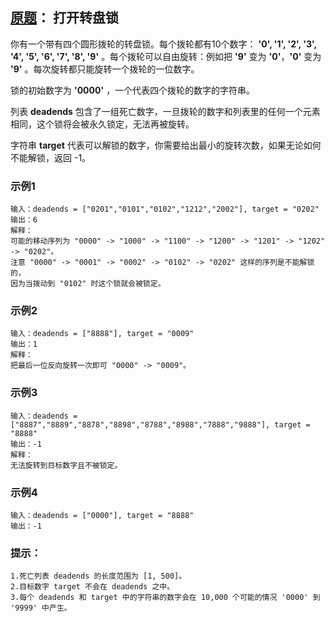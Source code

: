 ##	[原题](https://leetcode-cn.com/explore/learn/card/queue-stack/217/queue-and-bfs/873/)： 打开转盘锁

你有一个带有四个圆形拨轮的转盘锁。每个拨轮都有10个数字： <b>'0', '1', '2', '3', '4', '5', '6', '7', '8', '9'</b> 。每个拨轮可以自由旋转：例如把 <b>'9'</b> 变为  <b>'0'</b>，<b>'0'</b> 变为 <b>'9'</b> 。每次旋转都只能旋转一个拨轮的一位数字。

锁的初始数字为 <b>'0000'</b> ，一个代表四个拨轮的数字的字符串。

列表 <b>deadends</b> 包含了一组死亡数字，一旦拨轮的数字和列表里的任何一个元素相同，这个锁将会被永久锁定，无法再被旋转。

字符串 <b>target</b> 代表可以解锁的数字，你需要给出最小的旋转次数，如果无论如何不能解锁，返回 -1。

###	示例1

    输入：deadends = ["0201","0101","0102","1212","2002"], target = "0202"
    输出：6
    解释：
    可能的移动序列为 "0000" -> "1000" -> "1100" -> "1200" -> "1201" -> "1202" -> "0202"。
    注意 "0000" -> "0001" -> "0002" -> "0102" -> "0202" 这样的序列是不能解锁的，
    因为当拨动到 "0102" 时这个锁就会被锁定。

###	示例2

    输入：deadends = ["8888"], target = "0009"
    输出：1
    解释：
    把最后一位反向旋转一次即可 "0000" -> "0009"。

###	示例3

    输入：deadends = ["8887","8889","8878","8898","8788","8988","7888","9888"], target = "8888"
    输出：-1
    解释：
    无法旋转到目标数字且不被锁定。

###	示例4

    输入：deadends = ["0000"], target = "8888"
    输出：-1

### 提示：

    1.死亡列表 deadends 的长度范围为 [1, 500]。
    2.目标数字 target 不会在 deadends 之中。
    3.每个 deadends 和 target 中的字符串的数字会在 10,000 个可能的情况 '0000' 到 '9999' 中产生。

<br/><br/>
